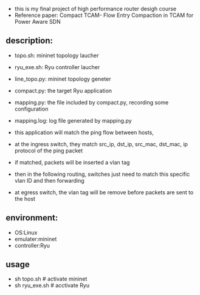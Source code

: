 * this is my final project of high performance router desigh course
* Reference paper: Compact TCAM- Flow Entry Compaction in TCAM for Power Aware SDN
## description:
* topo.sh: mininet topology laucher
* ryu_exe.sh: Ryu controller laucher
* line_topo.py: mininet topology geneter
* compact.py: the target Ryu application
* mapping.py: the file included by compact.py, recording some configuration
* mapping.log: log file generated by mapping.py

* this application will match the ping flow between hosts,
* at the ingress switch, they match src_ip, dst_ip, src_mac, dst_mac, ip protocol of the ping packet
* if matched, packets will be inserted a vlan tag
* then in the following routing, switches just need to match this specific vlan ID and then forwarding
* at egress switch, the vlan tag will be remove before packets are sent to the host

## environment:
* OS:Linux
* emulater:mininet
* controller:Ryu

## usage
* sh topo.sh # activate mininet
* sh ryu_exe.sh # acctivate Ryu

